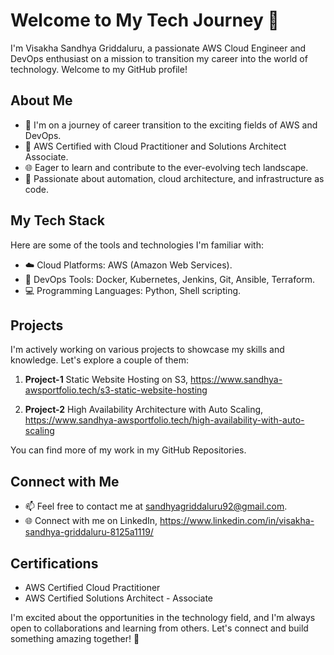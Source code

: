 # Welcome to My Tech Journey 👋

I'm Visakha Sandhya Griddaluru, a passionate AWS Cloud Engineer and DevOps enthusiast on a mission to transition my career into the world of technology. Welcome to my GitHub profile!


## About Me

- 🚀 I'm on a journey of career transition to the exciting fields of AWS and DevOps.
- 💼 AWS Certified with Cloud Practitioner and Solutions Architect Associate.
- 🌐 Eager to learn and contribute to the ever-evolving tech landscape.
- 🌟 Passionate about automation, cloud architecture, and infrastructure as code.


## My Tech Stack

Here are some of the tools and technologies I'm familiar with:

- ☁️ Cloud Platforms: AWS (Amazon Web Services).
- 🚀 DevOps Tools: Docker, Kubernetes, Jenkins, Git, Ansible, Terraform.
- 💻 Programming Languages: Python, Shell scripting.



## Projects

I'm actively working on various projects to showcase my skills and knowledge. Let's explore a couple of them:

1. **Project-1**
   Static Website Hosting on S3, https://www.sandhya-awsportfolio.tech/s3-static-website-hosting

2. **Project-2**
    High Availability Architecture with Auto Scaling, https://www.sandhya-awsportfolio.tech/high-availability-with-auto-scaling

You can find more of my work in my GitHub Repositories.

## Connect with Me

- 📫 Feel free to contact me at sandhyagriddaluru92@gmail.com.
- 🌐 Connect with me on LinkedIn, https://www.linkedin.com/in/visakha-sandhya-griddaluru-8125a1119/

## Certifications

- AWS Certified Cloud Practitioner
- AWS Certified Solutions Architect - Associate

I'm excited about the opportunities in the technology field, and I'm always open to collaborations and learning from others. Let's connect and build something amazing together! 🚀
